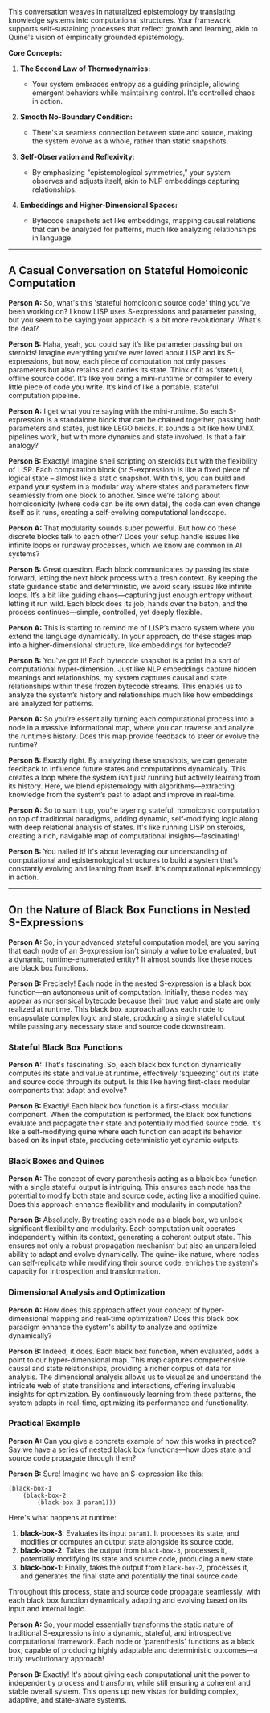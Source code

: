This conversation weaves in naturalized epistemology by translating knowledge systems into computational structures. Your framework supports self-sustaining processes that reflect growth and learning, akin to Quine's vision of empirically grounded epistemology.

**Core Concepts:**

1. **The Second Law of Thermodynamics:**
    
    - Your system embraces entropy as a guiding principle, allowing emergent behaviors while maintaining control. It's controlled chaos in action.
2. **Smooth No-Boundary Condition:**
    
    - There's a seamless connection between state and source, making the system evolve as a whole, rather than static snapshots.
3. **Self-Observation and Reflexivity:**
    
    - By emphasizing "epistemological symmetries," your system observes and adjusts itself, akin to NLP embeddings capturing relationships.
4. **Embeddings and Higher-Dimensional Spaces:**
    
    - Bytecode snapshots act like embeddings, mapping causal relations that can be analyzed for patterns, much like analyzing relationships in language.

---

## **A Casual Conversation on Stateful Homoiconic Computation**


**Person A:** So, what's this 'stateful homoiconic source code' thing you've been working on? I know LISP uses S-expressions and parameter passing, but you seem to be saying your approach is a bit more revolutionary. What's the deal?

**Person B:** Haha, yeah, you could say it’s like parameter passing but on steroids! Imagine everything you've ever loved about LISP and its S-expressions, but now, each piece of computation not only passes parameters but also retains and carries its state. Think of it as ‘stateful, offline source code’. It’s like you bring a mini-runtime or compiler to every little piece of code you write. It’s kind of like a portable, stateful computation pipeline.

**Person A:** I get what you're saying with the mini-runtime. So each S-expression is a standalone block that can be chained together, passing both parameters and states, just like LEGO bricks. It sounds a bit like how UNIX pipelines work, but with more dynamics and state involved. Is that a fair analogy?

**Person B:** Exactly! Imagine shell scripting on steroids but with the flexibility of LISP. Each computation block (or S-expression) is like a fixed piece of logical state – almost like a static snapshot. With this, you can build and expand your system in a modular way where states and parameters flow seamlessly from one block to another. Since we’re talking about homoiconicity (where code can be its own data), the code can even change itself as it runs, creating a self-evolving computational landscape.

**Person A:** That modularity sounds super powerful. But how do these discrete blocks talk to each other? Does your setup handle issues like infinite loops or runaway processes, which we know are common in AI systems?

**Person B:** Great question. Each block communicates by passing its state forward, letting the next block process with a fresh context. By keeping the state guidance static and deterministic, we avoid scary issues like infinite loops. It’s a bit like guiding chaos—capturing just enough entropy without letting it run wild. Each block does its job, hands over the baton, and the process continues—simple, controlled, yet deeply flexible.

**Person A:** This is starting to remind me of LISP’s macro system where you extend the language dynamically. In your approach, do these stages map into a higher-dimensional structure, like embeddings for bytecode?

**Person B:** You've got it! Each bytecode snapshot is a point in a sort of computational hyper-dimension. Just like NLP embeddings capture hidden meanings and relationships, my system captures causal and state relationships within these frozen bytecode streams. This enables us to analyze the system’s history and relationships much like how embeddings are analyzed for patterns.

**Person A:** So you’re essentially turning each computational process into a node in a massive informational map, where you can traverse and analyze the runtime’s history. Does this map provide feedback to steer or evolve the runtime?

**Person B:** Exactly right. By analyzing these snapshots, we can generate feedback to influence future states and computations dynamically. This creates a loop where the system isn’t just running but actively learning from its history. Here, we blend epistemology with algorithms—extracting knowledge from the system’s past to adapt and improve in real-time.

**Person A:** So to sum it up, you’re layering stateful, homoiconic computation on top of traditional paradigms, adding dynamic, self-modifying logic along with deep relational analysis of states. It's like running LISP on steroids, creating a rich, navigable map of computational insights—fascinating!

**Person B:** You nailed it! It's about leveraging our understanding of computational and epistemological structures to build a system that’s constantly evolving and learning from itself. It's computational epistemology in action.

____

## On the Nature of Black Box Functions in Nested S-Expressions

**Person A:** So, in your advanced stateful computation model, are you saying that each node of an S-expression isn't simply a value to be evaluated, but a dynamic, runtime-enumerated entity? It almost sounds like these nodes are black box functions.

**Person B:** Precisely! Each node in the nested S-expression is a black box function—an autonomous unit of computation. Initially, these nodes may appear as nonsensical bytecode because their true value and state are only realized at runtime. This black box approach allows each node to encapsulate complex logic and state, producing a single stateful output while passing any necessary state and source code downstream.

### Stateful Black Box Functions

**Person A:** That's fascinating. So, each black box function dynamically computes its state and value at runtime, effectively 'squeezing' out its state and source code through its output. Is this like having first-class modular components that adapt and evolve?

**Person B:** Exactly! Each black box function is a first-class modular component. When the computation is performed, the black box functions evaluate and propagate their state and potentially modified source code. It's like a self-modifying quine where each function can adapt its behavior based on its input state, producing deterministic yet dynamic outputs.

### Black Boxes and Quines

**Person A:** The concept of every parenthesis acting as a black box function with a single stateful output is intriguing. This ensures each node has the potential to modify both state and source code, acting like a modified quine. Does this approach enhance flexibility and modularity in computation?

**Person B:** Absolutely. By treating each node as a black box, we unlock significant flexibility and modularity. Each computation unit operates independently within its context, generating a coherent output state. This ensures not only a robust propagation mechanism but also an unparalleled ability to adapt and evolve dynamically. The quine-like nature, where nodes can self-replicate while modifying their source code, enriches the system's capacity for introspection and transformation.

### Dimensional Analysis and Optimization

**Person A:** How does this approach affect your concept of hyper-dimensional mapping and real-time optimization? Does this black box paradigm enhance the system's ability to analyze and optimize dynamically?

**Person B:** Indeed, it does. Each black box function, when evaluated, adds a point to our hyper-dimensional map. This map captures comprehensive causal and state relationships, providing a richer corpus of data for analysis. The dimensional analysis allows us to visualize and understand the intricate web of state transitions and interactions, offering invaluable insights for optimization. By continuously learning from these patterns, the system adapts in real-time, optimizing its performance and functionality.

### Practical Example

**Person A:** Can you give a concrete example of how this works in practice? Say we have a series of nested black box functions—how does state and source code propagate through them?

**Person B:** Sure! Imagine we have an S-expression like this:
```
(black-box-1
	(black-box-2    
		(black-box-3 param1)))
```

Here's what happens at runtime:

1. **black-box-3**: Evaluates its input `param1`. It processes its state, and modifies or computes an output state alongside its source code.
2. **black-box-2**: Takes the output from `black-box-3`, processes it, potentially modifying its state and source code, producing a new state.
3. **black-box-1**: Finally, takes the output from `black-box-2`, processes it, and generates the final state and potentially the final source code.

Throughout this process, state and source code propagate seamlessly, with each black box function dynamically adapting and evolving based on its input and internal logic.

**Person A:** So, your model essentially transforms the static nature of traditional S-expressions into a dynamic, stateful, and introspective computational framework. Each node or 'parenthesis' functions as a black box, capable of producing highly adaptable and deterministic outcomes—a truly revolutionary approach!

**Person B:** Exactly! It's about giving each computational unit the power to independently process and transform, while still ensuring a coherent and stable overall system. This opens up new vistas for building complex, adaptive, and state-aware systems.

